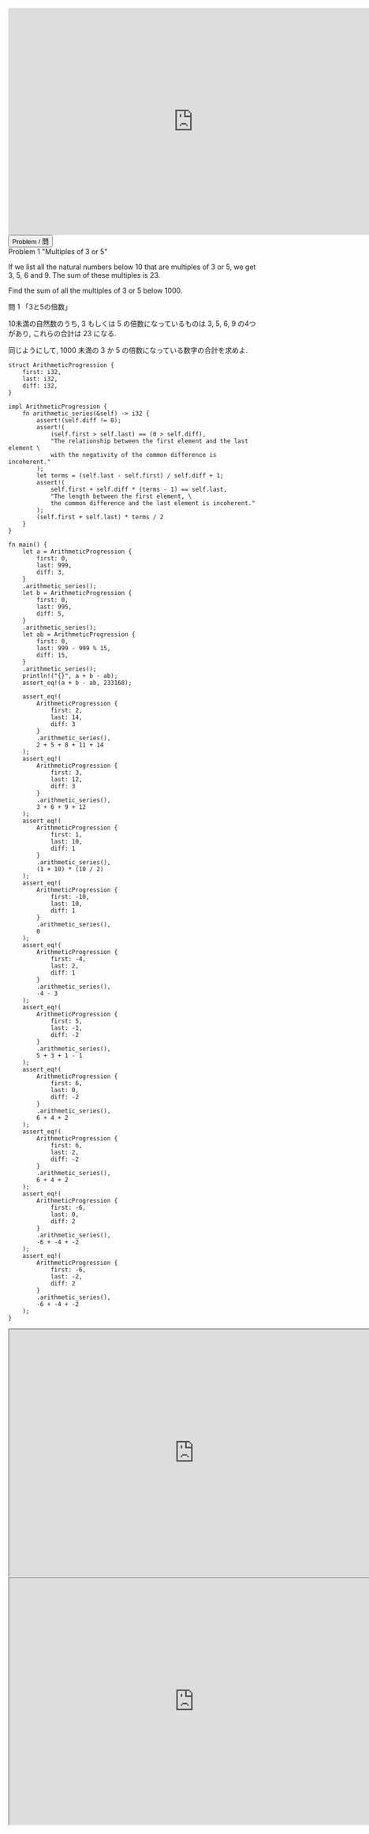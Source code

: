 <html>
<iframe src="https://docs.google.com/presentation/d/e/2PACX-1vR7HA2byHmvIaxWXOhdLJMXgsyf7M5vx7ZWRU2ZV4qGgIOFrLaehDqONZVPYB_tLZdrCRFmUgMAagf9/embed?start=false&loop=false&delayms=60000" frameborder="0" width="750" height="460" allowfullscreen="true" mozallowfullscreen="true" webkitallowfullscreen="true"></iframe>
</html>

<html>
<button class="accordion" onclick="toggle('the-accordion');">Problem / 問</button>
<div id="the-accordion" class="panel w3-hide">
Problem 1 "Multiples of 3 or 5"

<p>If we list all the natural numbers below 10 that are multiples of 3 or 5, we get 3, 5, 6 and 9. The sum of these multiples is 23.</p>
<p>Find the sum of all the multiples of 3 or 5 below 1000.</p>

問 1 「3と5の倍数」

10未満の自然数のうち, 3 もしくは 5 の倍数になっているものは 3, 5, 6, 9 の4つがあり, これらの合計は 23 になる.

同じようにして, 1000 未満の 3 か 5 の倍数になっている数字の合計を求めよ.
</div>
</html>

```rust,editable
struct ArithmeticProgression {
    first: i32,
    last: i32,
    diff: i32,
}

impl ArithmeticProgression {
    fn arithmetic_series(&self) -> i32 {
        assert!(self.diff != 0);
        assert!(
            (self.first > self.last) == (0 > self.diff),
            "The relationship between the first element and the last element \
            with the negativity of the common difference is incoherent."
        );
        let terms = (self.last - self.first) / self.diff + 1;
        assert!(
            self.first + self.diff * (terms - 1) == self.last,
            "The length between the first element, \
            the common difference and the last element is incoherent."
        );
        (self.first + self.last) * terms / 2
    }
}

fn main() {
    let a = ArithmeticProgression {
        first: 0,
        last: 999,
        diff: 3,
    }
    .arithmetic_series();
    let b = ArithmeticProgression {
        first: 0,
        last: 995,
        diff: 5,
    }
    .arithmetic_series();
    let ab = ArithmeticProgression {
        first: 0,
        last: 999 - 999 % 15,
        diff: 15,
    }
    .arithmetic_series();
    println!("{}", a + b - ab);
    assert_eq!(a + b - ab, 233168);

    assert_eq!(
        ArithmeticProgression {
            first: 2,
            last: 14,
            diff: 3
        }
        .arithmetic_series(),
        2 + 5 + 8 + 11 + 14
    );
    assert_eq!(
        ArithmeticProgression {
            first: 3,
            last: 12,
            diff: 3
        }
        .arithmetic_series(),
        3 + 6 + 9 + 12
    );
    assert_eq!(
        ArithmeticProgression {
            first: 1,
            last: 10,
            diff: 1
        }
        .arithmetic_series(),
        (1 + 10) * (10 / 2)
    );
    assert_eq!(
        ArithmeticProgression {
            first: -10,
            last: 10,
            diff: 1
        }
        .arithmetic_series(),
        0
    );
    assert_eq!(
        ArithmeticProgression {
            first: -4,
            last: 2,
            diff: 1
        }
        .arithmetic_series(),
        -4 - 3
    );
    assert_eq!(
        ArithmeticProgression {
            first: 5,
            last: -1,
            diff: -2
        }
        .arithmetic_series(),
        5 + 3 + 1 - 1
    );
    assert_eq!(
        ArithmeticProgression {
            first: 6,
            last: 0,
            diff: -2
        }
        .arithmetic_series(),
        6 + 4 + 2
    );
    assert_eq!(
        ArithmeticProgression {
            first: 6,
            last: 2,
            diff: -2
        }
        .arithmetic_series(),
        6 + 4 + 2
    );
    assert_eq!(
        ArithmeticProgression {
            first: -6,
            last: 0,
            diff: 2
        }
        .arithmetic_series(),
        -6 + -4 + -2
    );
    assert_eq!(
        ArithmeticProgression {
            first: -6,
            last: -2,
            diff: 2
        }
        .arithmetic_series(),
        -6 + -4 + -2
    );
}
```


<html><iframe src="https://play.golang.org/p/SD1GKYNU2GW" width="750" height="500" frameborder="1"></iframe></html>

<html><iframe src="https://www.typescriptlang.org/play?#code/GYVwdgxgLglg9mABAQwM6oKYCcoAoIIAmMsCAXCmAJ4A0iAtqgOYD8FqUWMYTAlBWkw5UiAmGKkkAbwBQiRDGCJcAQjET4YXolnz5UABZY4Ad0RgMZgKJZjWXIz5zEAXxluZoSJJRdD9DFgIAGVsGAxUXDAKMBB6ACNsfnM4xKwdZzEOREJEAF5EAE5ixAB6c0QAH0QABgBuZyxAkCwkJAAqHMRO3FyAakQARm1ygCYq2oaPABtAyhEC5D8DAKDQrgjcAGZtAaWSFcCYELDNgFZtAFpfA9Xj9fDIwYuGrLhZgDppuCZcZDBULwGoJsHh-gs8gVRlstoMAGwADiBQA" width="750" height="500" frameborder="1"></iframe></html>